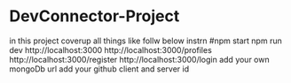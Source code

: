 # DevConnector-Project
in this project coverup all things like
follw below instrn
#npm start
npm run dev
http://localhost:3000
http://localhost:3000/profiles
http://localhost:3000/register
http://localhost:3000/login
add your own mongoDb url 
add your github client and server id 
